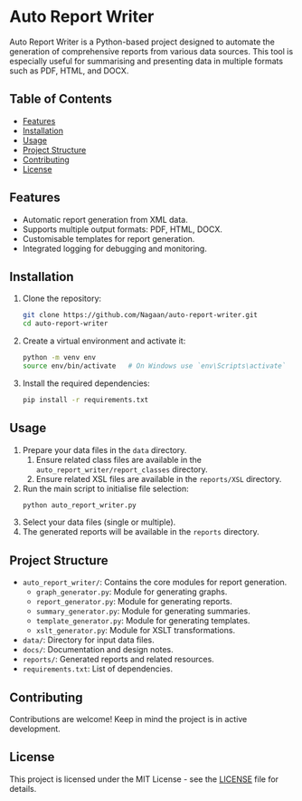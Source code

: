 # Auto Report Writer

Auto Report Writer is a Python-based project designed to automate the generation of comprehensive reports from various data sources. This tool is especially useful for summarising and presenting data in multiple formats such as PDF, HTML, and DOCX.

## Table of Contents
- [Features](#features)
- [Installation](#installation)
- [Usage](#usage)
- [Project Structure](#project-structure)
- [Contributing](#contributing)
- [License](#license)

## Features
- Automatic report generation from XML data.
- Supports multiple output formats: PDF, HTML, DOCX.
- Customisable templates for report generation.
- Integrated logging for debugging and monitoring.

## Installation
1. Clone the repository:
    ```bash
    git clone https://github.com/Nagaan/auto-report-writer.git
    cd auto-report-writer
    ```
2. Create a virtual environment and activate it:
    ```bash
    python -m venv env
    source env/bin/activate   # On Windows use `env\Scripts\activate`
    ```
3. Install the required dependencies:
    ```bash
    pip install -r requirements.txt
    ```

## Usage
1. Prepare your data files in the `data` directory.
   1. Ensure related class files are available in the `auto_report_writer/report_classes` directory.
   2. Ensure related XSL files are available in the `reports/XSL` directory.
2. Run the main script to initialise file selection:
    ```bash
    python auto_report_writer.py
    ```
3. Select your data files (single or multiple).
4. The generated reports will be available in the `reports` directory.

## Project Structure
- `auto_report_writer/`: Contains the core modules for report generation.
    - `graph_generator.py`: Module for generating graphs.
    - `report_generator.py`: Module for generating reports.
    - `summary_generator.py`: Module for generating summaries.
    - `template_generator.py`: Module for generating templates.
    - `xslt_generator.py`: Module for XSLT transformations.
- `data/`: Directory for input data files.
- `docs/`: Documentation and design notes.
- `reports/`: Generated reports and related resources.
- `requirements.txt`: List of dependencies.

## Contributing
Contributions are welcome! Keep in mind the project is in active development.

## License
This project is licensed under the MIT License - see the [LICENSE](LICENSE) file for details.
